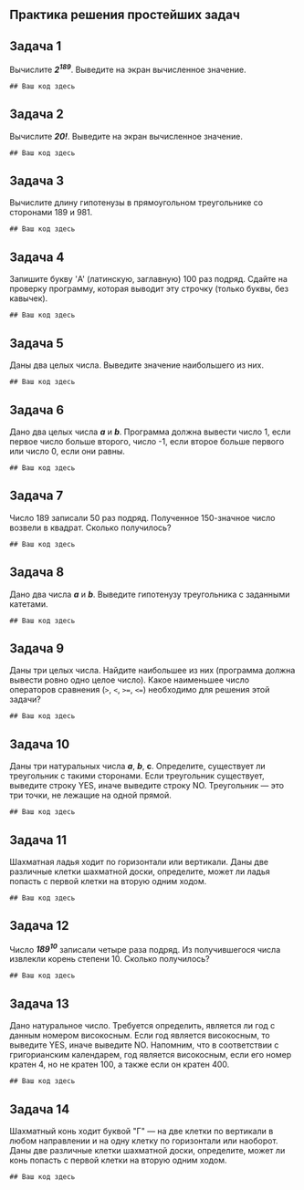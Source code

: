 ## Практика решения простейших задач



## Задача 1

Вычислите ***2<sup>189</sup>***. Выведите на экран вычисленное значение.

```
## Ваш код здесь
```

## Задача 2

Вычислите ***20!​***. Выведите на экран вычисленное значение.

```
## Ваш код здесь
```

## Задача 3

Вычислите длину гипотенузы в прямоугольном треугольнике со сторонами 189 и 981.

```
## Ваш код здесь
```

## Задача 4

Запишите букву 'A' (латинскую, заглавную) 100 раз подряд. Сдайте на проверку программу, которая выводит эту строчку (только буквы, без кавычек).

```
## Ваш код здесь
```

## Задача 5

Даны два целых числа. Выведите значение наибольшего из них.

```
## Ваш код здесь
```

## Задача 6

Дано два целых числа ***a​*** и ***b***. Программа должна вывести число 1, если первое число больше второго, число -1, если второе больше первого или число 0, если они равны.

```
## Ваш код здесь
```

## Задача 7

Число 189 записали 50 раз подряд. Полученное 150-значное число возвели в квадрат. Сколько получилось?

```
## Ваш код здесь
```

## Задача 8

Дано два числа ***a*** и ***b***. Выведите гипотенузу треугольника с заданными катетами.

```
## Ваш код здесь
```

## Задача 9

Даны три целых числа. Найдите наибольшее из них (программа должна вывести ровно одно целое число). Какое наименьшее число операторов сравнения (`>`, `<`, `>=`, `<=`) необходимо для решения этой задачи?

```
## Ваш код здесь
```

## Задача 10

Даны три натуральных числа ***a***, ***b***, **c**. Определите, существует ли треугольник с такими сторонами. Если треугольник существует, выведите строку YES, иначе выведите строку NO. Треугольник — это три точки, не лежащие на одной прямой.

```
## Ваш код здесь
```

## Задача 11

Шахматная ладья ходит по горизонтали или вертикали. Даны две различные клетки шахматной доски, определите, может ли ладья попасть с первой клетки на вторую одним ходом.

```
## Ваш код здесь
```

## Задача 12

Число ***189<sup>10</sup>*** записали четыре раза подряд. Из получившегося числа извлекли корень степени 10. Сколько получилось?

```
## Ваш код здесь
```

## Задача 13

Дано натуральное число. Требуется определить, является ли год с данным номером високосным. Если год является високосным, то выведите YES, иначе выведите NO. Напомним, что в соответствии с григорианским календарем, год является високосным, если его номер кратен 4, но не кратен 100, а также если он кратен 400.

```
## Ваш код здесь
```

## Задача 14

Шахматный конь ходит буквой "Г" — на две клетки по вертикали в любом направлении и на одну клетку по горизонтали или наоборот. Даны две различные клетки шахматной доски, определите, может ли конь попасть с первой клетки на вторую одним ходом.

```
## Ваш код здесь
```